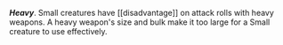 ***Heavy***. Small creatures have [[disadvantage]] on attack rolls with heavy weapons. A heavy weapon's size and bulk make it too large for a Small creature to use effectively.
